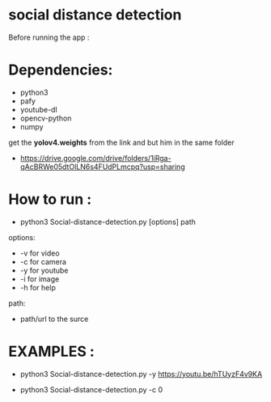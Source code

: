 # social distance detection


Before running the app :

# Dependencies:
 - python3
 - pafy 
 - youtube-dl
 - opencv-python
 - numpy

get the **yolov4.weights** from the link and but him in the same folder 
* https://drive.google.com/drive/folders/1iRga-qAcBRWe05dtOlLN6s4FUdPLmcpq?usp=sharing

# How to run :
*  python3 Social-distance-detection.py [options] path

  options:
   -  -v for video
   -  -c for camera
   -  -y for youtube
   -  -i for image
   -  -h for help
 
  path:
   - path/url to the surce
    
# EXAMPLES :   

* python3 Social-distance-detection.py -y https://youtu.be/hTUyzF4v9KA  

* python3 Social-distance-detection.py -c 0  
